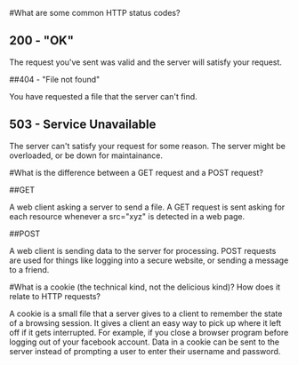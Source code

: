 #What are some common HTTP status codes?

## 200 - "OK"

The request you've sent was valid and the server will satisfy your request.

##404 - "File not found" 

You have requested a file that the server can't find. 

## 503 - Service Unavailable

The server can't satisfy your request for some reason.  The server might be overloaded, or be down for maintainance.


#What is the difference between a GET request and a POST request? 

##GET 

A web client asking a server to send a file.  A GET request is sent asking for each resource whenever a src="xyz" is detected in a web page.

##POST

A web client is sending data to the server for processing.  POST requests are used for things like logging into a secure website, or sending a message to a friend.

#What is a cookie (the technical kind, not the delicious kind)? How does it relate to HTTP requests?

A cookie is a small file that a server gives to a client to remember the state of a browsing session.  It gives a client an easy way to pick up where it left off if it gets interrupted.  For example, if you close a browser program before logging out of your facebook account.  Data in a cookie can be sent to the server instead of prompting a user to enter their username and password.
